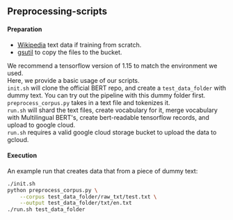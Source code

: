 ## Preprocessing-scripts
#### Preparation
- [Wikipedia](https://dumps.wikimedia.org/) text data if training from scratch. 
- [gsutil](https://cloud.google.com/storage/docs/gsutil_install) to copy the files to the bucket.

We recommend a tensorflow version of 1.15 to match the environment we used.  
Here, we provide a basic usage of our scripts.  
``init.sh`` will clone the official BERT repo, and create a ``test_data_folder`` with dummy text. You can try out the pipeline
with this dummy folder first.    
``preprocess_corpus.py`` takes in a text file and tokenizes it.  
``run.sh`` will shard the text files, create vocabulary for it, merge vocabulary with Multilingual BERT's, create bert-readable tensorflow records, and upload to google cloud.  
``run.sh`` requires a valid google cloud storage bucket to upload the data to gcloud. 

#### Execution
An example run that creates data that from a piece of dummy text:
```bash
./init.sh
python preprocess_corpus.py \
    --corpus test_data_folder/raw_txt/test.txt \
    --output test_data_folder/txt/en.txt
./run.sh test_data_folder
```

